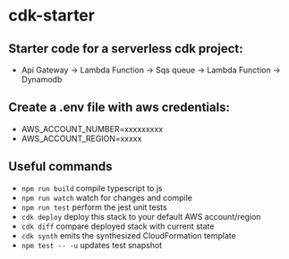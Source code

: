 # cdk-starter
## Starter code for a serverless cdk project:

* Api Gateway -> Lambda Function -> Sqs queue -> Lambda Function -> Dynamodb

## Create a .env file with aws credentials:

* AWS_ACCOUNT_NUMBER=xxxxxxxxx
* AWS_ACCOUNT_REGION=xxxxx

## Useful commands

 * `npm run build`   compile typescript to js
 * `npm run watch`   watch for changes and compile
 * `npm run test`    perform the jest unit tests
 * `cdk deploy`      deploy this stack to your default AWS account/region
 * `cdk diff`        compare deployed stack with current state
 * `cdk synth`       emits the synthesized CloudFormation template
 * `npm test -- -u`  updates test snapshot
